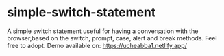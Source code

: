 # simple-switch-statement
A simple switch statement useful for having a conversation with the browser,based on the switch, prompt, case, alert and break methods. Feel free to adopt.
Demo available on: https://ucheabba1.netlify.app/
